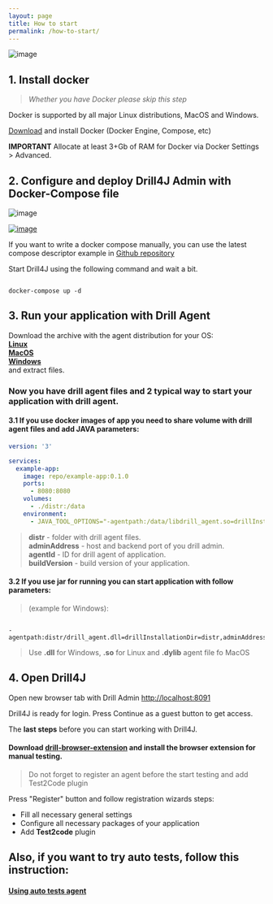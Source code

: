 ```yaml
---
layout: page
title: How to start
permalink: /how-to-start/
---
```


![image](/assets/img/d4j_img_install_steps.png)


## 1. Install docker 
> _Whether you have Docker please skip this step_

Docker is supported by all major Linux distributions, MacOS and Windows.

[Download](https://www.docker.com/community-edition) and install Docker (Docker Engine, Compose, etc) 


**IMPORTANT** Allocate at least 3+Gb of RAM for Docker via Docker Settings > Advanced. 

## 2. Configure and deploy Drill4J Admin with Docker-Compose file

![image](/assets/img/d4j_img_download_docker_1.png)
<p><a href="/assets/files/stable/docker-compose.yml" download><img src="/assets/img/d4j_img_download_docker_2.png" alt="image" /></a></p>


If you want to write a docker compose manually, you can use the latest compose descriptor example in [Github repository](https://github.com/Drill4J/drill4j.github.io/blob/master/assets/files/stable/docker-compose.yml)

Start Drill4J using the following command and wait a bit.

```console

docker-compose up -d

```

## 3. Run your application with Drill Agent

Download the archive with the agent distribution for your OS:  
[**Linux**](https://oss.jfrog.org/artifactory/oss-release-local/com/epam/drill/drill-agent-linuxX64/0.5.0-65/drill-agent-linuxX64-0.5.0-65.zip)    
[**MacOS**](https://oss.jfrog.org/artifactory/oss-release-local/com/epam/drill/drill-agent-macosX64/0.5.0-65/drill-agent-macosX64-0.5.0-65.zip)    
[**Windows**](https://oss.jfrog.org/artifactory/oss-release-local/com/epam/drill/drill-agent-mingwX64/0.5.0-65/drill-agent-mingwX64-0.5.0-65.zip)  
  and extract files.

### Now you have drill agent files and 2 typical way to start your application with drill agent.

#### 3.1 If you use docker images of app you need to share volume with drill agent files and add JAVA parameters:
```yaml
version: '3'

services:
  example-app:
    image: repo/example-app:0.1.0
    ports:
      - 8080:8080
    volumes:
      - ./distr:/data    
    environment:
      - JAVA_TOOL_OPTIONS="-agentpath:/data/libdrill_agent.so=drillInstallationDir=/data,adminAddress=localhost:8090,agentId=ExampleAgentId,buildVersion=0.1.0"

```

> **distr** - folder with drill agent files.  
> **adminAddress** - host and backend port of you drill admin.  
> **agentId** - ID for drill agent of application.  
> **buildVersion** - build version of your application.  

#### 3.2 If you use jar for running you can start application with follow parameters:

> (example for Windows):

```console

-agentpath:distr/drill_agent.dll=drillInstallationDir=distr,adminAddress=localhost:8090,agentId=ExampleAgent,buildVersion=0.1.0

```
> Use **.dll** for Windows, **.so** for Linux and **.dylib** agent file fo MacOS

## 4. Open Drill4J
Open new browser tab with Drill Admin [http://localhost:8091](http://localhost:8091)

Drill4J is ready for login. Press Continue as a guest button to get access.
 
The **last steps** before you can start working with Drill4J.  
#### Download [**drill-browser-extension**](https://github.com/Drill4J/browser-extension/releases/tag/v0.3.9) and install the browser extension for manual testing.

>Do not forget to register an agent before the start testing and add Test2Code plugin

Press "Register" button and follow registration wizards steps:
  * Fill all necessary general settings
  * Configure all necessary packages of your application
  * Add **Test2code** plugin
  
## Also, if you want to try auto tests, follow this instruction:
#### [Using auto tests agent](/autotest-agent-guide/)

